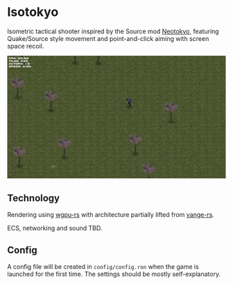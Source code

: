 # Isotokyo
Isometric tactical shooter inspired by the Source mod [Neotokyo](https://store.steampowered.com/app/244630/NEOTOKYO/), featuring Quake/Source style movement and point-and-click aiming with screen space recoil.

![screenshot](screenshot.png)

## Technology
Rendering using [wgpu-rs](https://github.com/gfx-rs/wgpu-rs) with architecture partially lifted from [vange-rs](https://github.com/kvark/vange-rs).

ECS, networking and sound TBD.

## Config
A config file will be created in `config/config.ron` when the game is launched for the first time. The settings should be mostly self-explanatory.
